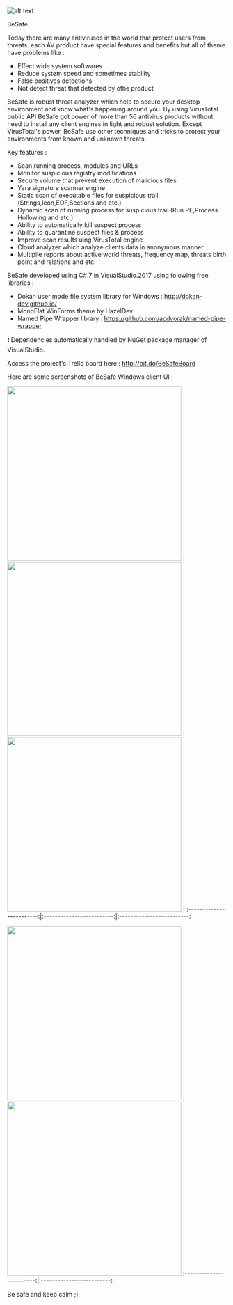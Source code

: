 ![alt text](https://github.com/MojtabaTajik/BeSafe/blob/master/Resources/Besaf_Logo.png)

BeSafe

Today there are many antiviruses in the world that protect users from threats. each AV product have special features and benefits but all of theme have problems like :

- Effect wide system softwares
- Reduce system speed and sometimes stability
- False positives detections
- Not detect threat that detected by othe product

BeSafe is robust threat analyzer which help to secure your desktop environment and know what's happening around you.
By using VirusTotal public API BeSafe got power of more than 56 antivirus products without need to install any client engines in light and robust solution.
Except VirusTotal's power, BeSafe use other techniques and tricks to protect your environments from known and unknown threats.

Key features :

- Scan running process, modules and URLs
- Monitor suspicious registry modifications
- Secure volume that prevent execution of malicious files
- Yara signature scanner engine
- Static scan of executable files for suspicious trail (Strings,Icon,EOF,Sections and etc.)
- Dynamic scan of running process for suspicious trail (Run PE,Process Hollowing and etc.)
- Ability to automatically kill suspect process
- Ability to quarantine suspect files & process
- Improve scan results uing VirusTotal engine
- Cloud analyzer which analyze clients data in anonymous manner
- Multipile reports about active world threats, frequency map, threats birth point and relations and etc.

BeSafe developed using C#.7 in VisualStudio.2017 using folowing free libraries :

- Dokan user mode file system library for Windows : http://dokan-dev.github.io/
- MonoFlat WinForms theme by HazelDev
- Named Pipe Wrapper library                      : https://github.com/acdvorak/named-pipe-wrapper

:exclamation: Dependencies automatically handled by NuGet package manager of VisualStudio.

Access the project's Trello board here : http://bit.do/BeSafeBoard

Here are some screenshots of BeSafe Windows client UI :

<img width="400" src="https://github.com/MojtabaTajik/BeSafe/blob/master/Resources/UI%20Screenshots/UI_Configuration.png"> |
<img width="400" src="https://github.com/MojtabaTajik/BeSafe/blob/master/Resources/UI%20Screenshots/UI_Plugins.png"> |
<img width="400" src="https://github.com/MojtabaTajik/BeSafe/blob/master/Resources/UI%20Screenshots/UI_Account.png"> |
:------------------------:|:-------------------------:|:-------------------------:

 <img width="400" src="https://github.com/MojtabaTajik/BeSafe/blob/master/Resources/UI%20Screenshots/UI_ThreatInfo.png"> |
 <img width="400" src="https://github.com/MojtabaTajik/BeSafe/blob/master/Resources/UI%20Screenshots/UI_LogHistory.png">
:------------------------:|:-------------------------:

Be safe and keep calm ;)

